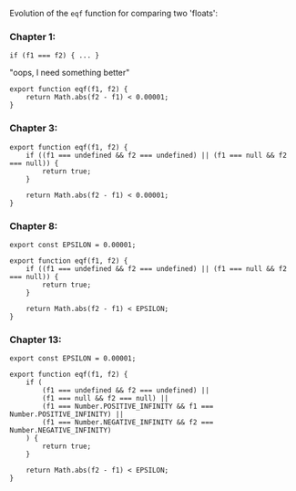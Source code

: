 Evolution of the `eqf` function for comparing two 'floats':

### Chapter 1:

```
if (f1 === f2) { ... }
```

"oops, I need something better"

```
export function eqf(f1, f2) {
    return Math.abs(f2 - f1) < 0.00001;
}
```

### Chapter 3:
```
export function eqf(f1, f2) {
    if ((f1 === undefined && f2 === undefined) || (f1 === null && f2 === null)) {
        return true;
    }

    return Math.abs(f2 - f1) < 0.00001;
}
```

### Chapter 8:
```
export const EPSILON = 0.00001;

export function eqf(f1, f2) {
    if ((f1 === undefined && f2 === undefined) || (f1 === null && f2 === null)) {
        return true;
    }

    return Math.abs(f2 - f1) < EPSILON;
}
```

### Chapter 13:

```
export const EPSILON = 0.00001;

export function eqf(f1, f2) {
    if (
        (f1 === undefined && f2 === undefined) ||
        (f1 === null && f2 === null) ||
        (f1 === Number.POSITIVE_INFINITY && f1 === Number.POSITIVE_INFINITY) ||
        (f1 === Number.NEGATIVE_INFINITY && f2 === Number.NEGATIVE_INFINITY)
    ) {
        return true;
    }

    return Math.abs(f2 - f1) < EPSILON;
}
